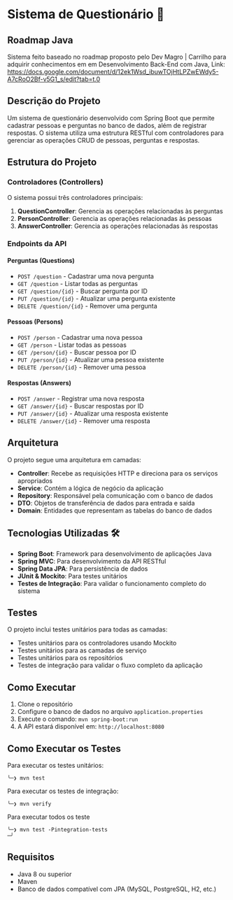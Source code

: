 # Sistema de Questionário 🚀
## Roadmap Java
Sistema feito baseado no roadmap proposto pelo Dev Magro | Carrilho para adquirir conhecimentos em em Desenvolvimento Back-End com Java,
Link: https://docs.google.com/document/d/12ek1Wsd_ibuwTOjHtLPZwEWdy5-A7cRoO2Bf-v5G1_s/edit?tab=t.0
## Descrição do Projeto
Um sistema de questionário desenvolvido com Spring Boot que permite cadastrar pessoas e perguntas no banco de dados, além de registrar respostas. O sistema utiliza uma estrutura RESTful com controladores para gerenciar as operações CRUD de pessoas, perguntas e respostas.

## Estrutura do Projeto

### Controladores (Controllers)
O sistema possui três controladores principais:

1. **QuestionController**: Gerencia as operações relacionadas às perguntas
2. **PersonController**: Gerencia as operações relacionadas às pessoas
3. **AnswerController**: Gerencia as operações relacionadas às respostas

### Endpoints da API

#### Perguntas (Questions)
- `POST /question` - Cadastrar uma nova pergunta
- `GET /question` - Listar todas as perguntas
- `GET /question/{id}` - Buscar pergunta por ID
- `PUT /question/{id}` - Atualizar uma pergunta existente
- `DELETE /question/{id}` - Remover uma pergunta

#### Pessoas (Persons)
- `POST /person` - Cadastrar uma nova pessoa
- `GET /person` - Listar todas as pessoas
- `GET /person/{id}` - Buscar pessoa por ID
- `PUT /person/{id}` - Atualizar uma pessoa existente
- `DELETE /person/{id}` - Remover uma pessoa

#### Respostas (Answers)
- `POST /answer` - Registrar uma nova resposta
- `GET /answer/{id}` - Buscar respostas por ID
- `PUT /answer/{id}` - Atualizar uma resposta existente
- `DELETE /answer/{id}` - Remover uma resposta

## Arquitetura

O projeto segue uma arquitetura em camadas:
- **Controller**: Recebe as requisições HTTP e direciona para os serviços apropriados
- **Service**: Contém a lógica de negócio da aplicação
- **Repository**: Responsável pela comunicação com o banco de dados
- **DTO**: Objetos de transferência de dados para entrada e saída
- **Domain**: Entidades que representam as tabelas do banco de dados

## Tecnologias Utilizadas 🛠

- **Spring Boot**: Framework para desenvolvimento de aplicações Java
- **Spring MVC**: Para desenvolvimento da API RESTful
- **Spring Data JPA**: Para persistência de dados
- **JUnit & Mockito**: Para testes unitários
- **Testes de Integração**: Para validar o funcionamento completo do sistema

## Testes

O projeto inclui testes unitários para todas as camadas:
- Testes unitários para os controladores usando Mockito
- Testes unitários para as camadas de serviço
- Testes unitários para os repositórios
- Testes de integração para validar o fluxo completo da aplicação

## Como Executar

1. Clone o repositório
2. Configure o banco de dados no arquivo `application.properties`
3. Execute o comando: `mvn spring-boot:run`
4. A API estará disponível em: `http://localhost:8080`

## Como Executar os Testes

Para executar os testes unitários:
```
╰─❯ mvn test
```

Para executar os testes de integração:
```
╰─❯ mvn verify
```

Para executar todos os teste
```
╰─❯ mvn test -Pintegration-tests                                                                                                                  ─╯
```

## Requisitos

- Java 8 ou superior
- Maven
- Banco de dados compatível com JPA (MySQL, PostgreSQL, H2, etc.)